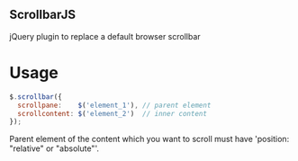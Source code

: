## ScrollbarJS

jQuery plugin to replace a default browser scrollbar

# Usage

```js
$.scrollbar({
  scrollpane:    $('element_1'), // parent element
  scrollcontent: $('element_2')  // inner content
});
```
Parent element of the content which you want to scroll must have 'position: "relative" or "absolute"'.
